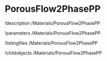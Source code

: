 <!-- MOOSE Documentation Stub: Remove this when content is added. -->

# PorousFlow2PhasePP
!description /Materials/PorousFlow2PhasePP

!parameters /Materials/PorousFlow2PhasePP

!listingfiles /Materials/PorousFlow2PhasePP

!childobjects /Materials/PorousFlow2PhasePP
